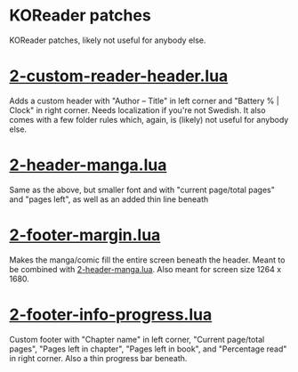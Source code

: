 # KOReader patches
KOReader patches, likely not useful for anybody else.

# [2-custom-reader-header.lua](https://github.com/komadorirobin/Ereader/blob/main/2-custom-reader-header.lua)

Adds a custom header with "Author – Title" in left corner and "Battery % | Clock" in right corner. Needs localization if you're not Swedish. It also comes with a few folder rules which, again, is (likely) not useful for anybody else.

# [2-header-manga.lua](https://github.com/komadorirobin/Ereader/blob/main/2-header-manga.lua)

Same as the above, but smaller font and with "current page/total pages" and "pages left", as well as an added thin line beneath 

# [2-footer-margin.lua](https://github.com/komadorirobin/Ereader/blob/main/2-footer-margin.lua)

Makes the manga/comic fill the entire screen beneath the header. Meant to be combined with [2-header-manga.lua](https://github.com/komadorirobin/Ereader/blob/main/2-header-manga.lua). Also meant for screen size 1264 x 1680.

# [2-footer-info-progress.lua](https://github.com/komadorirobin/Ereader/blob/main/2-footer-info-progress.lua)

Custom footer with "Chapter name" in left corner, "Current page/total pages", "Pages left in chapter", "Pages left in book", and "Percentage read" in right corner. Also a thin progress bar beneath.
